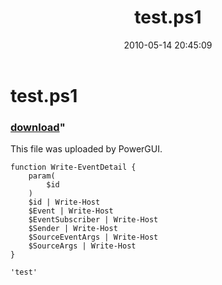﻿---
pid:            1843
parent:         0
children:       
poster:         Poshoholic
title:          test.ps1
date:           2010-05-14 20:45:09
format:         posh
---

# test.ps1

### [download](1843.ps1)"

This file was uploaded by PowerGUI.

```posh
function Write-EventDetail {
	param(
		$id
	)
	$id | Write-Host
	$Event | Write-Host
	$EventSubscriber | Write-Host
	$Sender | Write-Host
	$SourceEventArgs | Write-Host
	$SourceArgs | Write-Host
}

'test'
```
